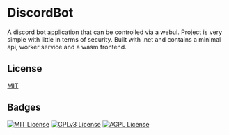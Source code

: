 # DiscordBot

A discord bot application that can be controlled via a webui. Project is very simple with little in terms of security. 
Built with .net and contains a minimal api, worker service and a wasm frontend.

## License

[MIT](https://choosealicense.com/licenses/mit/)


## Badges

[![MIT License](https://img.shields.io/badge/License-MIT-green.svg)](https://choosealicense.com/licenses/mit/)
[![GPLv3 License](https://img.shields.io/badge/License-GPL%20v3-yellow.svg)](https://opensource.org/licenses/)
[![AGPL License](https://img.shields.io/badge/license-AGPL-blue.svg)](http://www.gnu.org/licenses/agpl-3.0)



